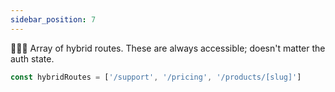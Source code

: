 ```yaml
---
sidebar_position: 7
---
```


🚦🚦🚦 Array of hybrid routes. These are always accessible; doesn't matter the auth state.

```ts
const hybridRoutes = ['/support', '/pricing', '/products/[slug]']
```
